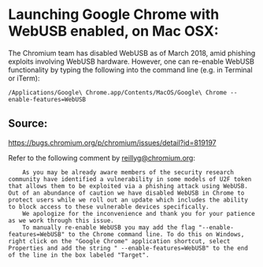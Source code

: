 # Launching Google Chrome with WebUSB enabled, on Mac OSX:

The Chromium team has disabled WebUSB as of March 2018, amid phishing exploits involving WebUSB hardware. 
However, one can re-enable WebUSB functionality by typing the following into the command line (e.g. in Terminal or iTerm): 

    /Applications/Google\ Chrome.app/Contents/MacOS/Google\ Chrome --enable-features=WebUSB

## Source: 
https://bugs.chromium.org/p/chromium/issues/detail?id=819197

Refer to the following comment by reillyg@chromium.org: 

        As you may be already aware members of the security research community have identified a vulnerability in some models of U2F token that allows them to be exploited via a phishing attack using WebUSB. Out of an abundance of caution we have disabled WebUSB in Chrome to protect users while we roll out an update which includes the ability to block access to these vulnerable devices specifically.
        We apologize for the inconvenience and thank you for your patience as we work through this issue.
        To manually re-enable WebUSB you may add the flag "--enable-features=WebUSB" to the Chrome command line. To do this on Windows, right click on the "Google Chrome" application shortcut, select Properties and add the string " --enable-features=WebUSB" to the end of the line in the box labeled "Target".